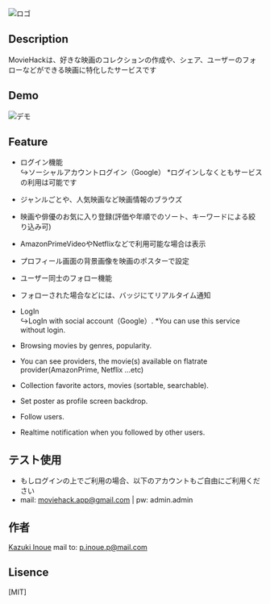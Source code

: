 ![ロゴ](https://firebasestorage.googleapis.com/v0/b/tlutter-e0f5d.appspot.com/o/logo.png?alt=media&token=db88245a-48cb-4b08-9610-bc8c6346455a)

## Description

MovieHackは、好きな映画のコレクションの作成や、シェア、ユーザーのフォローなどができる映画に特化したサービスです

## Demo

![デモ](https://firebasestorage.googleapis.com/v0/b/tlutter-e0f5d.appspot.com/o/ezgif-7-4f90f00cc24b.gif?alt=media&token=77feae1c-7e54-4b9b-a39e-b022145ea819)

## Feature

- ログイン機能  
↪︎ソーシャルアカウントログイン（Google） *ログインしなくともサービスの利用は可能です
- ジャンルごとや、人気映画など映画情報のブラウズ
- 映画や俳優のお気に入り登録(評価や年順でのソート、キーワードによる絞り込み可)
- AmazonPrimeVideoやNetflixなどで利用可能な場合は表示
- プロフィール画面の背景画像を映画のポスターで設定
- ユーザー同士のフォロー機能
- フォローされた場合などには、バッジにてリアルタイム通知

- LogIn  
↪︎LogIn with social account（Google）. *You can use this service without login.
- Browsing movies by genres, popularity.
- You can see providers, the movie(s) available on flatrate provider(AmazonPrime, Netflix ...etc)
- Collection favorite actors, movies (sortable, searchable).
- Set poster as profile screen backdrop.
- Follow users.
- Realtime notification when you followed by other users.

## テスト使用
- もしログインの上でご利用の場合、以下のアカウントもご自由にご利用ください
- mail: moviehack.app@gmail.com | pw: admin.admin

## 作者

[Kazuki Inoue](https://github.com/kz422)
mail to: p.inoue.p@mail.com

## Lisence

[MIT]
